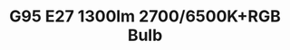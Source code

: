 ---
date_added: 2021-04-01
model: 33944
vendor: AwoX
title: G95 E27 1300lm 2700/6500K+RGB Bulb
category: bulb
type: bulb
supports: on/off, brightness, colortemp, color
zigbeemodel: ['TLSR82xx']
compatible: [z2m,zha]
z2m: 33943/33944/33946
mlink: 
link: https://www.castorama.pl/zarowka-led-awox-g95-e27-1300-lm-2700-6500-k-id-1134885.html
link2: 
link3: 
EAN: 
  - 9002759339449
---